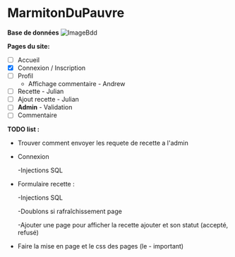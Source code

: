 # MarmitonDuPauvre
**Base de données**
![ImageBdd](https://github.com/Anatpqs/MarmitonDuPauvre/raw/3079bb63faeb24ddeda6df93f1851001c6f663cf/imagebdd.png)


**Pages du site:**
- [ ] Accueil
- [x] Connexion / Inscription
- [ ] Profil
  - Affichage commentaire - Andrew
- [ ] Recette - Julian
- [ ] Ajout recette - Julian
- [ ] **Admin** - Validation
- [ ] Commentaire

**TODO list :**

- Trouver comment envoyer les requete de recette a l'admin

- Connexion 

  -Injections SQL

- Formulaire recette :  

  -Injections SQL
  
  -Doublons si rafraîchissement page
  
  -Ajouter une page pour afficher la recette ajouter et son statut (accepté, refusé)

- Faire la mise en page et le css des pages (le - important)
